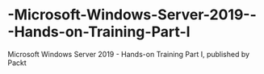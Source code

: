 # -Microsoft-Windows-Server-2019---Hands-on-Training-Part-I
 Microsoft Windows Server 2019 - Hands-on Training Part I, published by Packt

